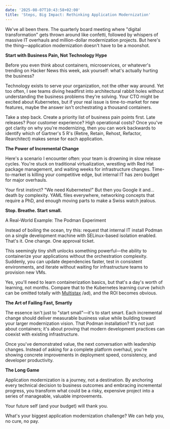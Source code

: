 ```yaml
---
date: '2025-08-07T10:43:58+02:00'
title: 'Steps, Big Impact: Rethinking Application Modernization'
---
```

We've all been there. The quarterly board meeting where "digital transformation" gets thrown around like confetti, followed by whispers of massive IT overhauls and million-dollar modernization projects. But here's the thing—application modernization doesn't have to
be a moonshot.

**Start with Business Pain, Not Technology Hype**

Before you even think about containers, microservices, or whatever's trending on Hacker News this week, ask yourself: what's actually hurting the business?

Technology exists to serve your organization, not the other way around. Yet too often, I see teams diving headfirst into architectural rabbit holes without understanding the business problems they're solving. Your CTO might be excited about Kubernetes, but if your
real issue is time-to-market for new features, maybe the answer isn't orchestrating a thousand containers.

Take a step back. Create a priority list of business pain points first. Late releases? Poor customer experience? High operational costs? Once you've got clarity on why you're modernizing, then you can work backwards to identify which of Gartner's 5 R's (Retire,
Retain, Rehost, Refactor, Rearchitect) makes sense for each application.

**The Power of Incremental Change**

Here's a scenario I encounter often: your team is drowning in slow release cycles. You're stuck on traditional virtualization, wrestling with Red Hat package management, and waiting weeks for infrastructure changes. Time-to-market is killing your competitive edge,
but internal IT has zero budget for major overhauls.

Your first instinct? "We need Kubernetes!" But then you Google it and... death by complexity. YAML files everywhere, networking concepts that require a PhD, and enough moving parts to make a Swiss watch jealous.

**Stop. Breathe. Start small.**

A Real-World Example: The Podman Experiment

Instead of boiling the ocean, try this: request that internal IT install Podman on a single development machine with SELinux-based isolation enabled. That's it. One change. One approval ticket.

This seemingly tiny shift unlocks something powerful—the ability to containerize your applications without the orchestration complexity. Suddenly, you can update dependencies faster, test in consistent environments, and iterate without waiting for infrastructure
teams to provision new VMs.

Yes, you'll need to learn containerization basics, but that's a day's worth of learning, not months. Compare that to the Kubernetes learning curve (which can be omitted totally with [Multistax](https://app.multistax.io) /ad), and the ROI becomes obvious.

**The Art of Failing Fast, Smartly**

The essence isn't just to "start small"—it's to start smart. Each incremental change should deliver measurable business value while building toward your larger modernization vision. That Podman installation? It's not just about containers; it's about proving that
modern development practices can coexist with existing infrastructure.

Once you've demonstrated value, the next conversation with leadership changes. Instead of asking for a complete platform overhaul, you're showing concrete improvements in deployment speed, consistency, and developer productivity.

**The Long Game**

Application modernization is a journey, not a destination. By anchoring every technical decision to business outcomes and embracing incremental progress, you transform what could be a risky, expensive project into a series of manageable, valuable improvements.

Your future self (and your budget) will thank you.

What's your biggest application modernization challenge? We can help you, no cure, no pay.
